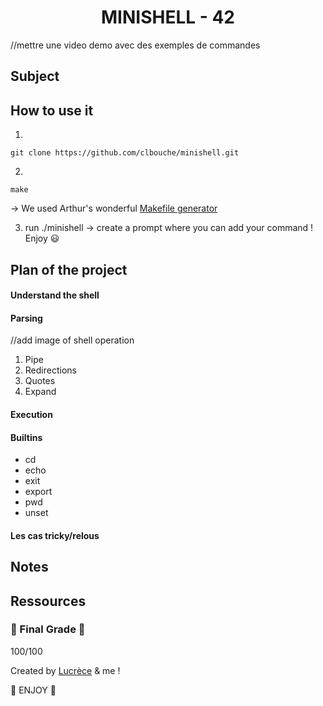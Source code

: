 
<h1 align=center>
	<b> MINISHELL - 42</b>
</h1>


//mettre une video demo avec des exemples de commandes

## Subject 

## How to use it

1. 
```
git clone https://github.com/clbouche/minishell.git
```

2. 
```
make
``` 
-> We used Arthur's wonderful [Makefile generator](https://github.com/arthur-trt/genMake)

3. run ./minishell -> create a prompt where you can add your command ! Enjoy 😃 

## Plan of the project

#### Understand the shell
#### Parsing
//add image of shell operation
1. Pipe 
2. Redirections
3. Quotes
4. Expand


#### Execution 


#### Builtins
  - cd 
  - echo 
  - exit
  - export
  - pwd
  - unset
  
#### Les cas tricky/relous
  
## Notes

## Ressources

### 🎉 Final Grade 🎉 
100/100

Created by [Lucrèce](https://github.com/Tart3mpion) & me ! 

🍄 ENJOY 🍄
